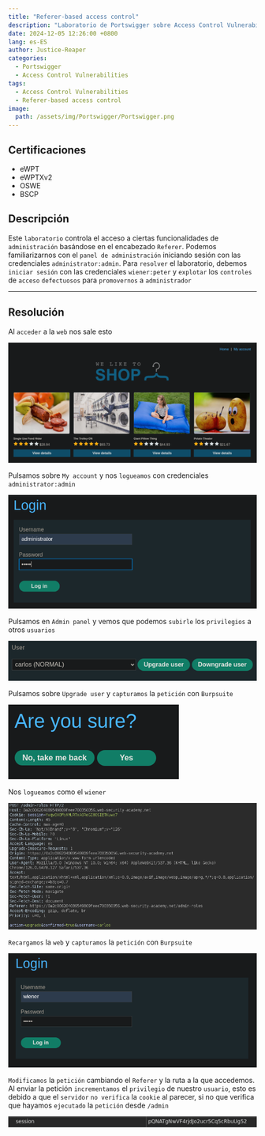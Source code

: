 ```yaml
---
title: "Referer-based access control"
description: "Laboratorio de Portswigger sobre Access Control Vulnerabilities"
date: 2024-12-05 12:26:00 +0800
lang: es-ES
author: Justice-Reaper
categories:
  - Portswigger
  - Access Control Vulnerabilities
tags:
  - Access Control Vulnerabilities
  - Referer-based access control
image:
  path: /assets/img/Portswigger/Portswigger.png
---
```


## Certificaciones

- eWPT
- eWPTXv2
- OSWE
- BSCP
  
## Descripción

Este `laboratorio` controla el acceso a ciertas funcionalidades de `administración` basándose en el encabezado `Referer`. Podemos familiarizarnos con el `panel de administración` iniciando sesión con las credenciales `administrator:admin`. Para `resolver` el laboratorio, debemos `iniciar sesión` con las credenciales `wiener:peter` y `explotar` los `controles` de `acceso` `defectuosos` para `promovernos` a `administrador`

---

## Resolución

Al `acceder` a la `web` nos sale esto

![](/assets/img/Access-Control-Lab-12/image_1.png)

Pulsamos sobre `My account` y nos `logueamos` con credenciales `administrator:admin`

![](/assets/img/Access-Control-Lab-12/image_2.png)

Pulsamos en `Admin panel` y vemos que podemos `subirle` los `privilegios` a otros `usuarios`

![](/assets/img/Access-Control-Lab-12/image_3.png)

Pulsamos sobre `Upgrade user` y `capturamos` la `petición` con `Burpsuite`

![](/assets/img/Access-Control-Lab-12/image_4.png)

Nos `logueamos` como el `wiener`

![](/assets/img/Access-Control-Lab-12/image_5.png)

`Recargamos` la `web` y `capturamos` la `petición` con `Burpsuite`

![](/assets/img/Access-Control-Lab-12/image_6.png)

`Modificamos` la `petición` cambiando el `Referer` y la ruta a la que accedemos. Al enviar la petición `incrementamos` el `privilegio` de nuestro `usuario`, esto es debido a que el `servidor` `no verifica` la `cookie` al parecer, si no que verifica que hayamos `ejecutado` la `petición` desde `/admin`

![](/assets/img/Access-Control-Lab-12/image_7.png)
